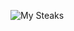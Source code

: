 ![My Steaks](https://cool-github-readme-api.vercel.app/streak/<username>?theme=light&size=200?border=black)
